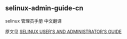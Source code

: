 ## selinux-admin-guide-cn
selinux 管理员手册 中文翻译 

原文见 [SELINUX USER'S AND ADMINISTRATOR'S GUIDE](https://access.redhat.com/documentation/en-us/red_hat_enterprise_linux/7/html/selinux_users_and_administrators_guide/index)

